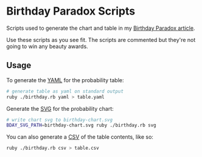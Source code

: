 # Birthday Paradox Scripts

Scripts used to generate the chart and table in my [Birthday Paradox
article][bp].

Use these scripts as you see fit.  The scripts are commented but they're
not going to win any beauty awards.

## Usage

To generate the [YAML][] for the probability table:

```sh
# generate table as yaml on standard output
ruby ./birthday.rb yaml > table.yaml
```

Generate the [SVG][] for the probability chart:

```sh
# write chart svg to birthday-chart.svg
BDAY_SVG_PATH=birthday-chart.svg ruby ./birthday.rb svg
```

You can also generate a [CSV][] of the table contents, like so:

```sh
ruby ./birthday.rb csv > table.csv
```

[bp]: https://pablotron.org/articles/the-birthday-paradox
  "The Birthday Paradox."
[yaml]: https://en.wikipedia.org/wiki/YAML
  "YAML Ain't a Markup Language."
[svg]: https://en.wikipedia.org/wiki/Scalable_Vector_Graphics
  "Scalable Vector Graphics file."
[csv]: https://en.wikipedia.org/wiki/Comma-separated_values
  "Comma-separated Values file."
